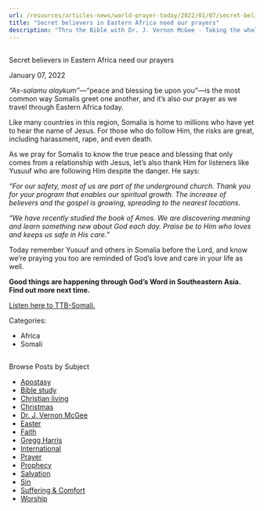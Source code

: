 ```yaml
---
url: /resources/articles-news/world-prayer-today/2022/01/07/secret-believers-in-eastern-africa-need-our-prayers
title: "Secret believers in Eastern Africa need our prayers"
description: "Thru the Bible with Dr. J. Vernon McGee - Taking the whole Word to the whole world"
---
```







## 
 Secret believers in Eastern Africa need our prayers


January 07, 2022
![]()




*“As-salamu alaykum”*—“peace and blessing be upon you”—is the most common way Somalis greet one another, and it’s also our prayer as we travel through Eastern Africa today. 

 Like many countries in this region, Somalia is home to millions who have yet to hear the name of Jesus. For those who do follow Him, the risks are great, including harassment, rape, and even death.  

 As we pray for Somalis to know the true peace and blessing that only comes from a relationship with Jesus, let’s also thank Him for listeners like Yusuuf who are following Him despite the danger. He says: 

 *“For our safety, most* *of us are part of the underground church. Thank you for your program that enables our spiritual growth. The increase of believers and the gospel is growing, spreading to the nearest locations.* 

 *“We have recently studied the book of Amos. We are discovering meaning and learn something new about God each day. Praise be to Him who loves and keeps us safe in His care.”* 

 Today remember Yusuuf and others in Somalia before the Lord, and know we’re praying you too are reminded of God’s love and care in your life as well. 

 **Good things are happening through God’s Word in Southeastern Asia. Find out more next time.** 

 [Listen here to TTB-Somali.](https://ttb.twr.org/home/day,0435/language,SOM) 



Categories: 


* Africa
* Somali









## 
 Browse Posts by Subject


* [Apostasy](/resources/articles-news/-in-tags/tags/Apostasy)
* [Bible study](/resources/articles-news/-in-tags/tags/Bible-study)
* [Christian living](/resources/articles-news/-in-tags/tags/Christian-living)
* [Christmas](/resources/articles-news/-in-tags/tags/Christmas)
* [Dr. J. Vernon McGee](/resources/articles-news/-in-tags/tags/Dr-J-Vernon-McGee)
* [Easter](/resources/articles-news/-in-tags/tags/easter)
* [Faith](/resources/articles-news/-in-tags/tags/Faith)
* [Gregg Harris](/resources/articles-news/-in-tags/tags/Gregg-Harris)
* [International](/resources/articles-news/-in-tags/tags/International)
* [Prayer](/resources/articles-news/-in-tags/tags/prayer)
* [Prophecy](/resources/articles-news/-in-tags/tags/Prophecy)
* [Salvation](/resources/articles-news/-in-tags/tags/Salvation)
* [Sin](/resources/articles-news/-in-tags/tags/sin)
* [Suffering & Comfort](/resources/articles-news/-in-tags/tags/Suffering-Comfort)
* [Worship](/resources/articles-news/-in-tags/tags/worship)






